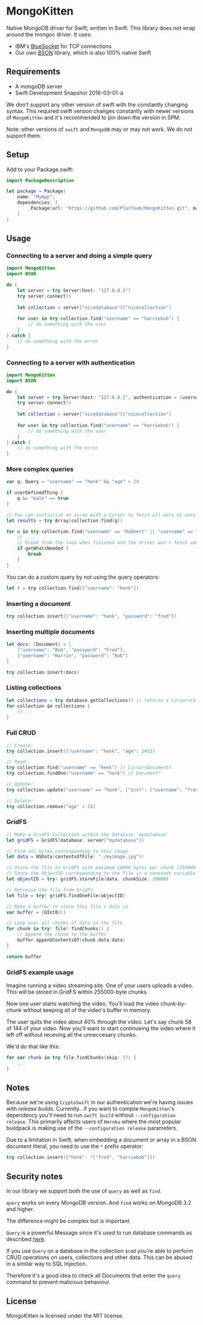 # MongoKitten

Native MongoDB driver for Swift, written in Swift. This library does not wrap around the mongoc driver. It uses:

- IBM's [BlueSocket](https://github.com/IBM-Swift/BlueSocket) for TCP connections
- Our own [BSON](https://github.com/PlanTeam/BSON) library, which is also 100% native Swift

## Requirements

- A mongoDB server
- Swift Development Snapshot 2016-03-01-a

We don't support any other version of swift with the constantly changing syntax. This required swift version changes constantly with newer versions of `MongoKitten` and it's recommended to pin down the version in SPM.

Note: other versions of `swift` and `MongoDB` may or may not work. We do not support them.

## Setup

Add to your Package.swift:

```swift
import PackageDescription

let package = Package(
	name: "MyApp",
	dependencies: [
		.Package(url: "https://github.com/PlanTeam/MongoKitten.git", majorVersion: 0, minor: 4)
	]
)
```

## Usage

### Connecting to a server and doing a simple query

```swift
import MongoKitten
import BSON

do {
	let server = try Server(host: "127.0.0.1")
	try server.connect()
	
	let collection = server["nicedatabase"]["nicecollection"]
	
	for user in try collection.find("username" == "harriebob") {
		// do something with the user
	}
} catch {
	// do something with the error
}
```

### Connecting to a server with authentication

```swift
import MongoKitten
import BSON

do {
	let server = try Server(host: "127.0.0.1", authentication = (username: "my-user", password: "my-pass"))
	try server.connect()
	
	let collection = server["nicedatabase"]["nicecollection"]
	
	for user in try collection.find("username" == "harriebob") {
		// do something with the user
	}
} catch {
	// do something with the error
}
```

### More complex queries
```swift
var q: Query = "username" == "henk" && "age" > 24

if userDefinedThing {
	q &= "male" == true
}

// You can initialize an array with a Cursor to fetch all data at once:
let results = try Array(collection.find(q))
```

```swift
for u in try collection.find("username" == "Robbert" || "username" == "Joannis") {
	// ....
	// break from the loop when finished and the driver won't fetch additional data:
	if gotWhatsNeeded {
		break
	}
}
```

You can do a custom query by not using the query operators:

```swift
let r = try collection.find(["username": "henk"])
```

### Inserting a document

```swift
try collection.insert(["username": "henk", "password": "fred"])
```

### Inserting multiple documents

```swift
let docs: [Document] = [
	["username": "Bob", "password": "Fred"],
	["username": "Harrie", "password": "Bob"]
]

try collection.insert(docs)
```

### Listing collections

```swift
let collections = try database.getCollections() // returns a Cursor<Collection>
for collection in collections {
	// ...
}
```

### Full CRUD

```swift
// Create:
try collection.insert(["username": "henk", "age": 245])

// Read:
try collection.find("username" == "henk") // Cursor<Document>
try collection.findOne("username" == "henk") // Document?

// Update:
try collection.update("username" == "henk", ["$set": ["username": "fred"]], flags: [.Upsert])

// Delete:
try collection.remove("age" > 24)
```

### GridFS

```swift
// Make a GridFS Collection within the database 'mydatabase'
let gridFS = GridFS(database: server["mydatabase"])

// Find all bytes corresponding to this image
let data = NSData(contentsOfFile: "./myimage.jpg")!

// Store the file in GridFS with maximum 10000 bytes per chunk (255000 is the recommended default) and doesn't need to be set
// Store the ObjectID corresponding to the file in a constant variable
let objectID = try! gridFS.storeFile(data, chunkSize: 10000)

// Retreive the file from GridFS
let file = try! gridFS.findOneFile(objectID)

// Make a buffer to store this file's data in
var buffer = [UInt8]()

// Loop over all chunks of data in the file
for chunk in try! file!.findChunks() {
    // Append the chunk to the buffer
    buffer.appendContentsOf(chunk.data.data)
}

return buffer
```

### GridFS example usage

Imagine running a video streaming site. One of your users uploads a video. This will be stored in GridFS within 255000-byte chunks.

Now one user starts watching the video. You'll load the video chunk-by-chunk without keeping all of the video's buffer in memory.

The user quits the video about 40% through the video. Let's say chunk 58 of 144 of your video. Now you'll want to start continueing the video where it left off without receving all the unneccesary chunks.

We'd do that like this:

```swift
for var chunk in try file.findChunks(skip: 57) {
	...
}
```

## Notes

Because we're using `CryptoSwift` in our authentication we're having issues with *release builds*. Currently.. if you want to compile `MongoKitten`'s dependency you'll need to run `swift build` without `--configuration release`. This primarily affects users of `Heroku` where the most popular buildpack is making use of the `--configuration release` parameters.

Due to a limitation in Swift, when embedding a document or array in a BSON document literal, you need to use the `*` prefix operator:

```swift
try collection.insert(["henk": *["fred", "harriebob"]])
```

## Security notes

In our library we support both the use of `query` as well as `find`.

`query` works on every MongoDB version. And `find` works on MongoDB 3.2 and higher.

The difference might be complex but is important.

`Query` is a powerful Message since it's used to run database commands as described [here](https://docs.mongodb.org/manual/reference/command/).

If you use `Query` on a database in the collection `$cmd` you're able to perform CRUD operations on users, collections and other data. This can be abused in a similar way to SQL Injection.

Therefore it's a good idea to check all Documents that enter the `query` command to prevent malicious behaviour.

## License

MongoKitten is licensed under the MIT license.
